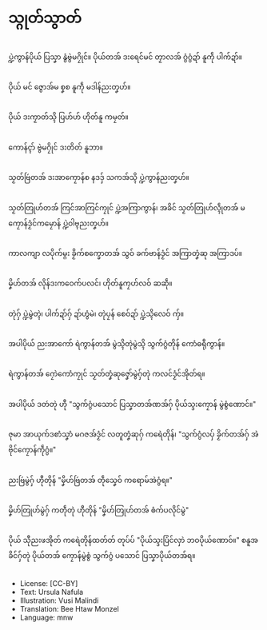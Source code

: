 # သ္ဂုတ်သွာတ်

##
ပ္ဍဲကွာန်ပိုယ် ပြသၞာ နွံဗွဲမဂၠိုင်။ ပိုယ်တအ် ဒးရေင်မင် တၟာလအ် ဂွံဂွံဍာ် နူကဵု ပါက်ဍာ်။

##
ပိုယ် မင် ဇွောအ်မ စၞစ နူကဵု မဒါန်ညးတၞဟ်။

##
ပိုယ် ဒးကၟာတ်သ္ၚိ ပြဟ်ဟ် ဟိုတ်နူ ကမၠတ်။

##
ကောန်ၚာ် ဗွဲမဂၠိုင် ဒးတိတ် နူဘာ။

##
သၟတ်ဗြဴတအ် ဒးအာကၠောန်စ နဒဒှ် သကအ်သ္ၚိ ပ္ဍဲကွာန်ညးတၞဟ်။

##
သၟတ်တြုဟ်တအ် ကြင်အာကြင်ကၠုင် ပ္ဍဲအကြာကွာန်၊ အခိင် သၟတ်တြုဟ်လ္ၚဵုတအ် မကၠောန်ဒၟံင်ကမၠောန် ပ္ဍဲဝါဗ္ၚညးတၞဟ်။

##
ကာလကျာ လပိုက်မ္ဂး ခၟိက်စက္ခောတအ် သွဝ် ခက်ဗာန်ဒၟံင် အကြာတၞံဆု အကြာဒပ်။

##
မၞိဟ်တအ် လိုန်ဒးကဝေက်ပလင်၊ ဟိုတ်နူကၠဟ်လဝ် ဆဆဵု။

##
တုဲဂှ် ပ္ဍဲမွဲတ္ၚဲ၊ ပါက်ဍာ်ဂှ် ဍာ်ဟွံမဲ၊ တုဲပၠန် စေဝ်ဍာ် ပ္ဍဲသ္ၚိလေဝ် ကှ်။

##
အပါပိုယ် ညးအာကော် ရဲကွာန်တအ် မွဲသ္ၚိတုဲမွဲသ္ၚိ သွက်ဂွံတိုန် ကောံဓရီုကွာန်။

##
ရဲကွာန်တအ် ဂၠောဲကောံကၠုင် သၟတ်တၞံဆုဇၞော်မွဲဂှ်တုဲ ကလင်ဒၟံင်အိုတ်ရ။

##
အပါပိုယ် ဒတဴတုဲ ဟီု "သွက်ဂွံပသောင် ပြသၞာတအ်ဏအ်ဂှ် ပိုယ်သ္ဒးကၠောန် မွဲစွံဏောင်။"

##
ဇုမာ အာယုက်ဒစာံသၞာံ မဂဇအ်ဒၟံင် လတူတၞံဆုဂှ် ကရေဲတိုန်၊ "သွက်ဂွံလပှ် ခၟိက်တအ်ဂှ် အဲဗိုင်ကၠောန်ကဵုဂွံ။"

##
ညးဗြဴမွဲဂှ် ဟီုတိုန် "မၞိဟ်ဗြဴတအ် တဵုသၞေဝ် ကရောမ်အဲဂွံရ။"

##
မၞိဟ်တြုဟ်မွဲဂှ် ကတဵုတုဲ ဟီုတိုန် "မၞိဟ်တြုဟ်တအ် ၜံက်ပလိုင်မွဲ"

##
ပိုယ် သီုညးဖအိုတ် ကရေဲတိုန်ထတ်တ် တုပ်ပ် "ပိုယ်သ္ဒးပြံင်လှာဲ ဘဝပိုယ်ဏောဝ်။" စနူအခိင်ဂှ်တုဲ ပိုယ်တအ် ကၠောန်မွဲစွံ သွက်ဂွံ ပသောင် ပြသၞာပိုယ်တအ်ရ။

##
* License: [CC-BY]
* Text: Ursula Nafula
* Illustration: Vusi Malindi
* Translation: Bee Htaw Monzel
* Language: mnw
